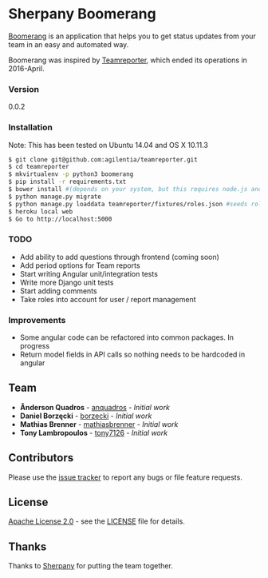 # Sherpany Boomerang

[Boomerang](https://github.com/agilentia/teamreporter) is an application that helps you to get status updates from your team in an easy and automated way.

Boomerang was inspired by [Teamreporter](http://www.teamreporterapp.com/), which ended its operations in 2016-April.

### Version
0.0.2

### Installation

Note: This has been tested on Ubuntu 14.04 and OS X 10.11.3

```sh
$ git clone git@github.com:agilentia/teamreporter.git
$ cd teamreporter
$ mkvirtualenv -p python3 boomerang
$ pip install -r requirements.txt
$ bower install #(depends on your system, but this requires node.js and npm)
$ python manage.py migrate
$ python manage.py loaddata teamreporter/fixtures/roles.json #seeds roles
$ heroku local web
$ Go to http://localhost:5000
```

### TODO
* Add ability to add questions through frontend (coming soon)
* Add period options for Team reports
* Start writing Angular unit/integration tests
* Write more Django unit tests 
* Start adding comments
* Take roles into account for user / report management

### Improvements
* Some angular code can be refactored into common packages.  In progress
* Return model fields in API calls so nothing needs to be hardcoded in angular

## Team

* **Ânderson Quadros** - [anquadros](https://github.com/anquadros) - *Initial work*
* **Daniel Borzęcki** - [borzecki](https://github.com/borzecki) - *Initial work*
* **Mathias Brenner** - [mathiasbrenner](https://github.com/mathiasbrenner) - *Initial work*
* **Tony Lambropoulos** - [tony7126](https://github.com/tony7126) - *Initial work* 

## Contributors

Please use the [issue tracker](https://github.com/agilentia/teamreporter/issues) to report any bugs or file feature requests.

## License

[Apache License 2.0](http://www.apache.org/licenses/LICENSE-2.0) - see the [LICENSE](https://github.com/agilentia/teamreporter/blob/master/license) file for details.

## Thanks

Thanks to [Sherpany](http://www.sherpany.com/) for putting the team together. 
